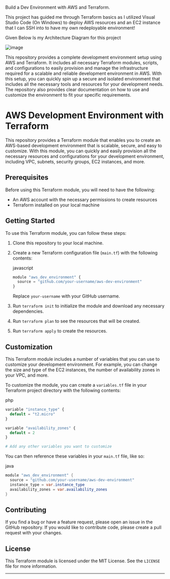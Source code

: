 Build a Dev Environment with AWS and Terraform.

This project has guided me through Terraform basics as I utilized Visual Studio Code (On Windows) to deploy AWS resources and an EC2 instance that I can SSH into to have my own redeployable environment!

Given Below Is my Architecture Diagram for this project


![image](https://user-images.githubusercontent.com/76660222/205460007-1645576a-57e8-40ee-b310-6ae33be287f5.png)

This repository provides a complete development environment setup using AWS and Terraform. It includes all necessary Terraform modules, scripts, and configurations to easily provision and manage the infrastructure required for a scalable and reliable development environment in AWS. With this setup, you can quickly spin up a secure and isolated environment that includes all the necessary tools and resources for your development needs. The repository also provides clear documentation on how to use and customize the environment to fit your specific requirements.



AWS Development Environment with Terraform
==========================================

This repository provides a Terraform module that enables you to create an AWS-based development environment that is scalable, secure, and easy to customize. With this module, you can quickly and easily provision all the necessary resources and configurations for your development environment, including VPC, subnets, security groups, EC2 instances, and more.

Prerequisites
-------------

Before using this Terraform module, you will need to have the following:

*   An AWS account with the necessary permissions to create resources
*   Terraform installed on your local machine

Getting Started
---------------

To use this Terraform module, you can follow these steps:

1.  Clone this repository to your local machine.
    
2.  Create a new Terraform configuration file (`main.tf`) with the following contents:
    
    javascript
    
    ```javascript
    module "aws_dev_environment" {
      source = "github.com/your-username/aws-dev-environment"
    }
    ```
    
    Replace `your-username` with your GitHub username.
    
3.  Run `terraform init` to initialize the module and download any necessary dependencies.
    
4.  Run `terraform plan` to see the resources that will be created.
    
5.  Run `terraform apply` to create the resources.
    

Customization
-------------

This Terraform module includes a number of variables that you can use to customize your development environment. For example, you can change the size and type of the EC2 instances, the number of availability zones in your VPC, and more.

To customize the module, you can create a `variables.tf` file in your Terraform project directory with the following contents:

php

```php
variable "instance_type" {
  default = "t2.micro"
}

variable "availability_zones" {
  default = 2
}

# Add any other variables you want to customize
```

You can then reference these variables in your `main.tf` file, like so:

java

```java
module "aws_dev_environment" {
  source = "github.com/your-username/aws-dev-environment"
  instance_type = var.instance_type
  availability_zones = var.availability_zones
}
```

Contributing
------------

If you find a bug or have a feature request, please open an issue in the GitHub repository. If you would like to contribute code, please create a pull request with your changes.

License
-------

This Terraform module is licensed under the MIT License. See the `LICENSE` file for more information.

---
